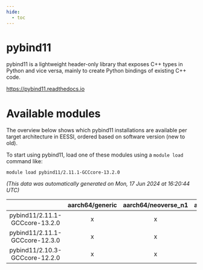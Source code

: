 ```yaml
---
hide:
  - toc
---
```


pybind11
========


pybind11 is a lightweight header-only library that exposes C++ types in Python and vice versa, mainly to create Python bindings of existing C++ code.

https://pybind11.readthedocs.io
# Available modules


The overview below shows which pybind11 installations are available per target architecture in EESSI, ordered based on software version (new to old).

To start using pybind11, load one of these modules using a `module load` command like:

```shell
module load pybind11/2.11.1-GCCcore-13.2.0
```

*(This data was automatically generated on Mon, 17 Jun 2024 at 16:20:44 UTC)*  

| |aarch64/generic|aarch64/neoverse_n1|aarch64/neoverse_v1|x86_64/generic|x86_64/amd/zen2|x86_64/amd/zen3|x86_64/intel/haswell|x86_64/intel/skylake_avx512|
| :---: | :---: | :---: | :---: | :---: | :---: | :---: | :---: | :---: |
|pybind11/2.11.1-GCCcore-13.2.0|x|x|x|x|x|x|x|x|
|pybind11/2.11.1-GCCcore-12.3.0|x|x|x|x|x|x|x|x|
|pybind11/2.10.3-GCCcore-12.2.0|x|x|x|x|x|x|x|x|

